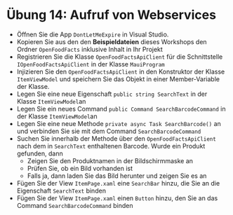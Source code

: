 # Übung 14: Aufruf von Webservices

- Öffnen Sie die App `DontLetMeExpire` in Visual Studio.
- Kopieren Sie aus den den **Beispieldateien** dieses Workshops den Ordner `OpenFoodFacts` inklusive Inhalt in Ihr Projekt
- Registrieren Sie die Klasse `OpenFoodFactsApiClient` für die Schnittstelle `IOpenFoodFactsApiClient` in der Klasse `MauiProgram`
- Injizieren Sie den `OpenFoodFactsApiClient` in den Konstruktor der Klasse `ItemViewModel` und speichern Sie das Objekt in einer Member-Variable der Klasse.
- Legen Sie eine neue Eigenschaft `public string SearchText` in der Klasse `ItemViewModel`an
- Legen Sie ein neues Command  `public Command SearchBarcodeCommand` in der Klasse `ItemViewModel`an
- Legen Sie eine neue Methode `private async Task SearchBarcode()` an und verbinden Sie sie mit dem Command `SearchBarcodeCommand`
- Suchen Sie innerhalb der Methode über den `OpenFoodFactsApiClient` nach dem in `SearchText` enthaltenen Barcode. Wurde ein Produkt gefunden, dann
  - Zeigen Sie den Produktnamen in der Bildschirmmaske an
  - Prüfen Sie, ob ein Bild vorhanden ist
  - Falls ja, dann laden Sie das Bild herunter und zeigen Sie es an
- Fügen Sie der View `ItemPage.xaml` eine `SearchBar` hinzu, die Sie an die Eigenschaft `SearchText` binden
- Fügen Sie der View `ItemPage.xaml` einen `Button` hinzu, den Sie an das Command `SearchBarcodeCommand` binden
